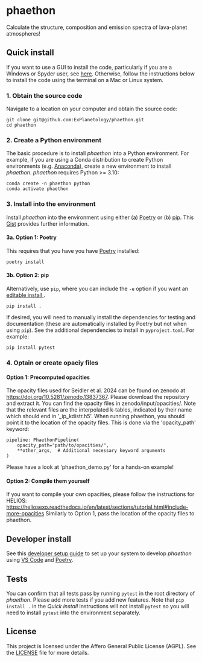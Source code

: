 # phaethon
Calculate the structure, composition and emission spectra of lava-planet atmospheres! 

## Quick install

If you want to use a GUI to install the code, particularly if you are a Windows or Spyder user, see [here](https://gist.github.com/djbower/c82b4a70a3c3c74ad26dc572edefdd34). Otherwise, follow the instructions below to install the code using the terminal on a Mac or Linux system.

### 1. Obtain the source code

Navigate to a location on your computer and obtain the source code:

    git clone git@github.com:ExPlanetology/phaethon.git
    cd phaethon

### 2. Create a Python environment

The basic procedure is to install *phaethon* into a Python environment. For example, if you are using a Conda distribution to create Python environments (e.g. [Anaconda](https://www.anaconda.com/download)), create a new environment to install *phaethon*. *phaethon* requires Python >= 3.10:

    conda create -n phaethon python
    conda activate phaethon

### 3. Install into the environment

Install *phaethon* into the environment using either (a) [Poetry](https://python-poetry.org) or (b) [pip](https://pip.pypa.io/en/stable/getting-started/). This [Gist](https://gist.github.com/djbower/e9538e7eb5ed3deaf3c4de9dea41ebcd) provides further information.

#### 3a. Option 1: Poetry

This requires that you have you have [Poetry](https://python-poetry.org) installed:

    poetry install

#### 3b. Option 2: pip

Alternatively, use `pip`, where you can include the `-e` option if you want an [editable install ](https://setuptools.pypa.io/en/latest/userguide/development_mode.html).

    pip install .

If desired, you will need to manually install the dependencies for testing and documentation (these are automatically installed by Poetry but not when using `pip`). See the additional dependencies to install in `pyproject.toml`. For example:

    pip install pytest

### 4. Optain or create opaciy files

#### Option 1: Precomputed opacities
The opacity files used for Seidler et al. 2024 can be found on zenodo at https://doi.org/10.5281/zenodo.13837367. Please download the repository and extract it. You can find the opacity files in zenodo/input/opacities/. Note that the relevant files are the interpolated k-tables, indicated by their name which should end in '_ip_kdistr.h5'. When running phaethon, you should point it to the location of the opacity files. This is done via the 'opacity_path' keyword:

    pipeline: PhaethonPipeline(
        opacity_path="path/to/opacities/",
        **other_args,  # Additional necessary keyword arguments
    )

Please have a look at 'phaethon_demo.py' for a hands-on example!

#### Option 2: Compile them yourself

If you want to compile your own opacities, please follow the instructions for HELIOS: https://heliosexo.readthedocs.io/en/latest/sections/tutorial.html#include-more-opacities
Similarly to Option 1, pass the location of the opacity files to phaethon.

## Developer install

See this [developer setup guide](https://gist.github.com/djbower/c66474000029730ac9f8b73b96071db3) to set up your system to develop *phaethon* using [VS Code](https://code.visualstudio.com) and [Poetry](https://python-poetry.org).

## Tests

You can confirm that all tests pass by running `pytest` in the root directory of *phaethon*. Please add more tests if you add new features. Note that `pip install .` in the *Quick install* instructions will not install `pytest` so you will need to install `pytest` into the environment separately.

## License

This project is licensed under the Affero General Public License (AGPL). See the [LICENSE](LICENSE) file for more details.
